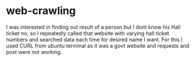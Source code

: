 # web-crawling
I was interested in finding out result of a person but I dont know his Hall ticket no, so I repeatedly called that website with varying hall ticket numbers and searched data each time for desired name I  want. For this I used CURL from ubuntu terminal as it was a govt website and requests and post were not working.
